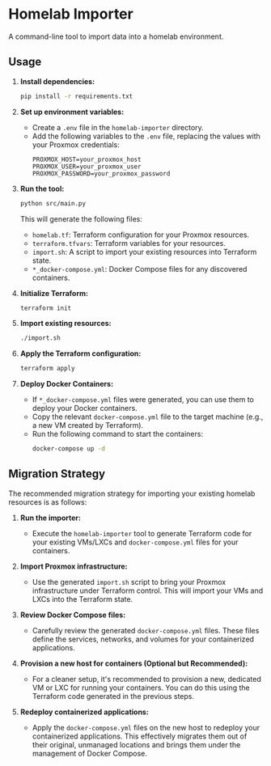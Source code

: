 # Homelab Importer

A command-line tool to import data into a homelab environment.

## Usage

1. **Install dependencies:**
   ```bash
   pip install -r requirements.txt
   ```

2. **Set up environment variables:**
   - Create a `.env` file in the `homelab-importer` directory.
   - Add the following variables to the `.env` file, replacing the values with your Proxmox credentials:
     ```
     PROXMOX_HOST=your_proxmox_host
     PROXMOX_USER=your_proxmox_user
     PROXMOX_PASSWORD=your_proxmox_password
     ```

3. **Run the tool:**
   ```bash
   python src/main.py
   ```
   This will generate the following files:
   - `homelab.tf`: Terraform configuration for your Proxmox resources.
   - `terraform.tfvars`: Terraform variables for your resources.
   - `import.sh`: A script to import your existing resources into Terraform state.
   - `*_docker-compose.yml`: Docker Compose files for any discovered containers.

4. **Initialize Terraform:**
   ```bash
   terraform init
   ```

5. **Import existing resources:**
   ```bash
   ./import.sh
   ```

6. **Apply the Terraform configuration:**
   ```bash
   terraform apply
   ```

7. **Deploy Docker Containers:**
   - If `*_docker-compose.yml` files were generated, you can use them to deploy your Docker containers.
   - Copy the relevant `docker-compose.yml` file to the target machine (e.g., a new VM created by Terraform).
   - Run the following command to start the containers:
     ```bash
     docker-compose up -d
     ```

## Migration Strategy

The recommended migration strategy for importing your existing homelab resources is as follows:

1. **Run the importer:**
   - Execute the `homelab-importer` tool to generate Terraform code for your existing VMs/LXCs and `docker-compose.yml` files for your containers.

2. **Import Proxmox infrastructure:**
   - Use the generated `import.sh` script to bring your Proxmox infrastructure under Terraform control. This will import your VMs and LXCs into the Terraform state.

3. **Review Docker Compose files:**
   - Carefully review the generated `docker-compose.yml` files. These files define the services, networks, and volumes for your containerized applications.

4. **Provision a new host for containers (Optional but Recommended):**
   - For a cleaner setup, it's recommended to provision a new, dedicated VM or LXC for running your containers. You can do this using the Terraform code generated in the previous steps.

5. **Redeploy containerized applications:**
   - Apply the `docker-compose.yml` files on the new host to redeploy your containerized applications. This effectively migrates them out of their original, unmanaged locations and brings them under the management of Docker Compose.
